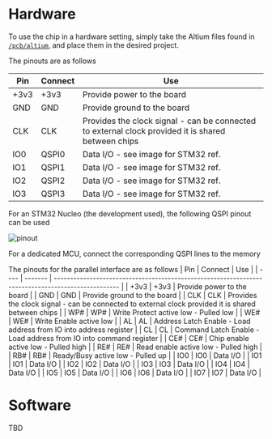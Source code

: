 # Hardware

To use the chip in a hardware setting, simply take the Altium files found in [`/pcb/altium`](https://github.com/PerthAerospaceStudentTeam/past-storage/blob/main/pcb/altium), and place them in the desired project.

The pinouts are as follows

| Pin  | Connect | Use                                                                                                |
| ---- | ------- | -------------------------------------------------------------------------------------------------- |
| +3v3 | +3v3    | Provide power to the board                                                                         |
| GND  | GND     | Provide ground to the board                                                                        |
| CLK  | CLK     | Provides the clock signal - can be connected to external clock provided it is shared between chips |
| IO0  | QSPI0   | Data I/O - see image for STM32 ref.                                                                |
| IO1  | QSPI1   | Data I/O - see image for STM32 ref.                                                                |
| IO2  | QSPI2   | Data I/O - see image for STM32 ref.                                                                |
| IO3  | QSPI3   | Data I/O - see image for STM32 ref.                                                                |

For an STM32 Nucleo (the development used), the following QSPI pinout can be used

![pinout](https://os.mbed.com/media/uploads/jeromecoutant/nucleo_h743zi_zio_right_2019_8_29.png)

For a dedicated MCU, connect the corresponding QSPI lines to the memory

The pinouts for the parallel interface are as follows
| Pin  | Connect | Use                                                                                                |
| ---- | ------- | -------------------------------------------------------------------------------------------------- |
| +3v3 | +3v3    | Provide power to the board                                                                         |
| GND  | GND     | Provide ground to the board                                                                        |
| CLK  | CLK     | Provides the clock signal - can be connected to external clock provided it is shared between chips |
| WP#  | WP#   | Write Protect active low - Pulled low |
| WE#  | WE#   | Write Enable active low |
| AL   | AL    | Address Latch Enable - Load address from IO into address register |
| CL   | CL    | Command Latch Enable - Load address from IO into command register |
| CE#  | CE#   | Chip enable active low - Pulled high |
| RE#  | RE#   | Read enable active low - Pulled high |
| RB#  | RB#   | Ready/Busy active low - Pulled up |
| IO0  | IO0   | Data I/O                                                                |
| IO1  | IO1   | Data I/O                                                                |
| IO2  | IO2   | Data I/O                                                                |
| IO3  | IO3   | Data I/O                                                                |
| IO4  | IO4   | Data I/O                                                                |
| IO5  | IO5   | Data I/O                                                                |
| IO6  | IO6   | Data I/O                                                                |
| IO7  | IO7   | Data I/O                                                                |

# Software

TBD

